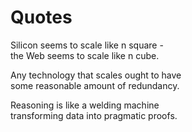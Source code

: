 # Quotes

Silicon seems to scale like n square -  
the Web seems to scale like n cube.  

Any technology that scales ought to have  
some reasonable amount of redundancy.  

Reasoning is like a welding machine  
transforming data into pragmatic proofs.  

